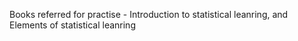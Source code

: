 Books referred for practise - Introduction to statistical leanring, and Elements of statistical leanring
